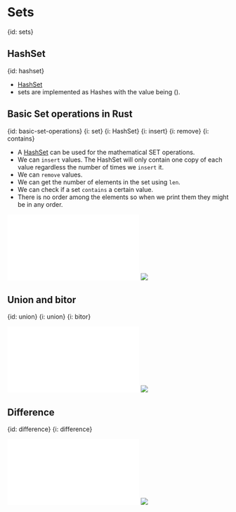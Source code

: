 # Sets
{id: sets}

## HashSet
{id: hashset}

* [HashSet](https://doc.rust-lang.org/std/collections/hash_set/struct.HashSet.html)
* sets are implemented as Hashes with the value being ().

## Basic Set operations in Rust
{id: basic-set-operations}
{i: set}
{i: HashSet}
{i: insert}
{i: remove}
{i: contains}

* A [HashSet](https://doc.rust-lang.org/std/collections/hash_set/struct.HashSet.html) can be used for the mathematical SET operations.
* We can `insert` values. The HashSet will only contain one copy of each value regardless the number of times we `insert` it.
* We can `remove` values.
* We can get the number of elements in the set using `len`.
* We can check if a set `contains` a certain value.
* There is no order among the elements so when we print them they might be in any order.

![](examples/sets/basic-set-operations/src/main.rs)
![](examples/sets/basic-set-operations/out.out)

## Union and bitor
{id: union}
{i: union}
{i: bitor}

![](examples/sets/union/src/main.rs)
![](examples/sets/union/out.out)

## Difference
{id: difference}
{i: difference}

![](examples/sets/difference/src/main.rs)
![](examples/sets/difference/out.out)

